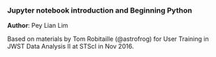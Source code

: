 ### Jupyter notebook introduction and Beginning Python

**Author**: Pey Lian Lim

Based on materials by Tom Robitaille (@astrofrog) for
User Training in JWST Data Analysis II at STScI in Nov 2016.
